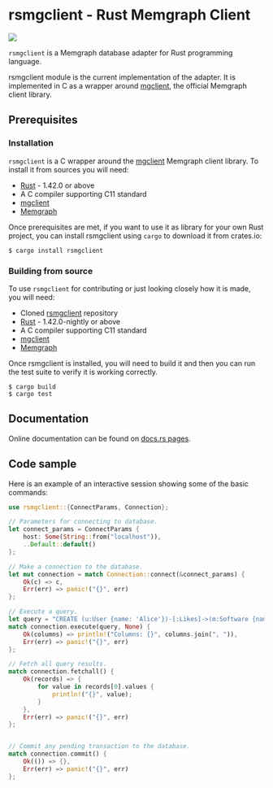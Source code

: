 # rsmgclient - Rust Memgraph Client

[![](https://github.com/memgraph/rsmgclient/workflows/CI/badge.svg)](https://github.com/memgraph/rsmgclient/actions)

`rsmgclient` is a Memgraph database adapter for Rust programming language.

rsmgclient module is the current implementation of the adapter. It is implemented in C as a wrapper 
around [mgclient](https://github.com/memgraph/mgclient), the official Memgraph client library.

## Prerequisites

### Installation

`rsmgclient` is a C wrapper around the [mgclient](https://github.com/memgraph/mgclient) Memgraph 
client library. To install it from sources you will need:
   - [Rust](https://doc.rust-lang.org/cargo/getting-started/installation.html) - 1.42.0 or above
   - A C compiler supporting C11 standard
   - [mgclient](https://github.com/memgraph/mgclient)
   - [Memgraph](https://docs.memgraph.com/memgraph/quick-start)

Once prerequisites are met, if you want to use it as library for your own Rust project, you can 
install rsmgclient using `cargo` to download it from crates.io:
```
$ cargo install rsmgclient
```

### Building from source

To use `rsmgclient` for contributing or just looking closely how it is made, you will need:
   - Cloned [rsmgclient](https://github.com/memgraph/rsmgclient) repository
   - [Rust](https://doc.rust-lang.org/cargo/getting-started/installation.html) - 1.42.0-nightly or above
   - A C compiler supporting C11 standard
   - [mgclient](https://github.com/memgraph/mgclient)
   - [Memgraph](https://docs.memgraph.com/memgraph/quick-start)

Once rsmgclient is installed, you will need to build it and then you can run the test suite to verify 
it is working correctly.

```
$ cargo build
$ cargo test
```

## Documentation

Online documentation can be found on [docs.rs
pages](https://docs.rs/rsmgclient/0.1.0/rsmgclient/).

## Code sample

Here is an example of an interactive session showing some of the basic commands:

```rust
use rsmgclient::{ConnectParams, Connection};

// Parameters for connecting to database.
let connect_params = ConnectParams {
    host: Some(String::from("localhost")),
    ..Default::default()
};

// Make a connection to the database.
let mut connection = match Connection::connect(&connect_params) {
    Ok(c) => c,
    Err(err) => panic!("{}", err)
};

// Execute a query.
let query = "CREATE (u:User {name: 'Alice'})-[:Likes]->(m:Software {name: 'Memgraph'}) RETURN u, m";
match connection.execute(query, None) {
    Ok(columns) => println!("Columns: {}", columns.join(", ")),
    Err(err) => panic!("{}", err)
};

// Fetch all query results.
match connection.fetchall() {
    Ok(records) => {
        for value in records[0].values {
            println!("{}", value);
        }
    },
    Err(err) => panic!("{}", err)
};


// Commit any pending transaction to the database.
match connection.commit() {
    Ok(()) => {},
    Err(err) => panic!("{}", err)
};
```
